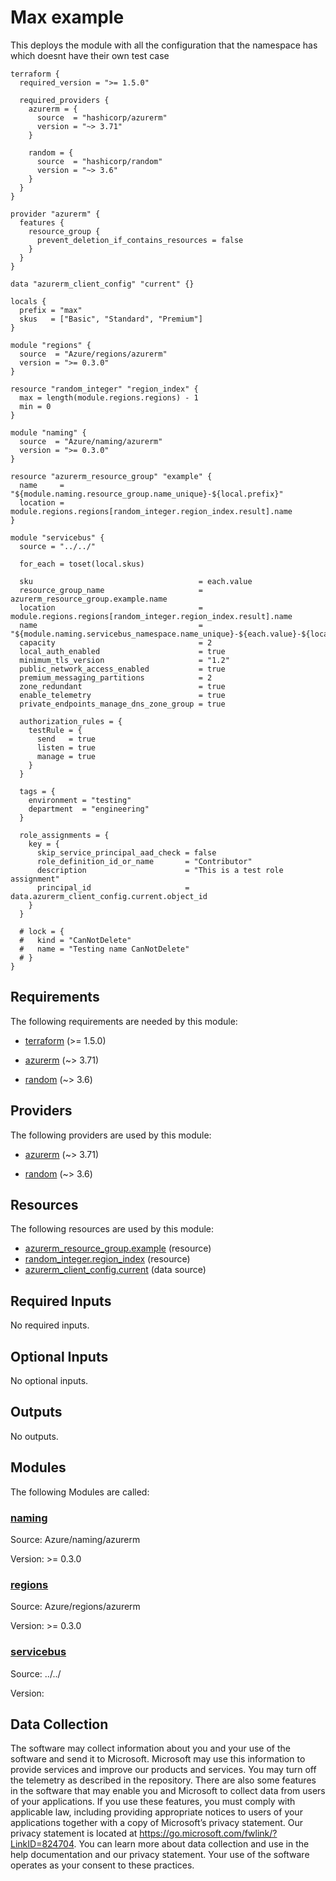 <!-- BEGIN_TF_DOCS -->
# Max example

This deploys the module with all the configuration that the namespace has which doesnt have their own test case

```hcl
terraform {
  required_version = ">= 1.5.0"

  required_providers {
    azurerm = {
      source  = "hashicorp/azurerm"
      version = "~> 3.71"
    }

    random = {
      source  = "hashicorp/random"
      version = "~> 3.6"
    }
  }
}

provider "azurerm" {
  features {
    resource_group {
      prevent_deletion_if_contains_resources = false
    }
  }
}

data "azurerm_client_config" "current" {}

locals {
  prefix = "max"
  skus   = ["Basic", "Standard", "Premium"]
}

module "regions" {
  source  = "Azure/regions/azurerm"
  version = ">= 0.3.0"
}

resource "random_integer" "region_index" {
  max = length(module.regions.regions) - 1
  min = 0
}

module "naming" {
  source  = "Azure/naming/azurerm"
  version = ">= 0.3.0"
}

resource "azurerm_resource_group" "example" {
  name     = "${module.naming.resource_group.name_unique}-${local.prefix}"
  location = module.regions.regions[random_integer.region_index.result].name
}

module "servicebus" {
  source = "../../"

  for_each = toset(local.skus)

  sku                                     = each.value
  resource_group_name                     = azurerm_resource_group.example.name
  location                                = module.regions.regions[random_integer.region_index.result].name
  name                                    = "${module.naming.servicebus_namespace.name_unique}-${each.value}-${local.prefix}"
  capacity                                = 2
  local_auth_enabled                      = true
  minimum_tls_version                     = "1.2"
  public_network_access_enabled           = true
  premium_messaging_partitions            = 2
  zone_redundant                          = true
  enable_telemetry                        = true
  private_endpoints_manage_dns_zone_group = true

  authorization_rules = {
    testRule = {
      send   = true
      listen = true
      manage = true
    }
  }

  tags = {
    environment = "testing"
    department  = "engineering"
  }

  role_assignments = {
    key = {
      skip_service_principal_aad_check = false
      role_definition_id_or_name       = "Contributor"
      description                      = "This is a test role assignment"
      principal_id                     = data.azurerm_client_config.current.object_id
    }
  }

  # lock = {
  #   kind = "CanNotDelete"
  #   name = "Testing name CanNotDelete"
  # }
}
```

<!-- markdownlint-disable MD033 -->
## Requirements

The following requirements are needed by this module:

- <a name="requirement_terraform"></a> [terraform](#requirement\_terraform) (>= 1.5.0)

- <a name="requirement_azurerm"></a> [azurerm](#requirement\_azurerm) (~> 3.71)

- <a name="requirement_random"></a> [random](#requirement\_random) (~> 3.6)

## Providers

The following providers are used by this module:

- <a name="provider_azurerm"></a> [azurerm](#provider\_azurerm) (~> 3.71)

- <a name="provider_random"></a> [random](#provider\_random) (~> 3.6)

## Resources

The following resources are used by this module:

- [azurerm_resource_group.example](https://registry.terraform.io/providers/hashicorp/azurerm/latest/docs/resources/resource_group) (resource)
- [random_integer.region_index](https://registry.terraform.io/providers/hashicorp/random/latest/docs/resources/integer) (resource)
- [azurerm_client_config.current](https://registry.terraform.io/providers/hashicorp/azurerm/latest/docs/data-sources/client_config) (data source)

<!-- markdownlint-disable MD013 -->
## Required Inputs

No required inputs.

## Optional Inputs

No optional inputs.

## Outputs

No outputs.

## Modules

The following Modules are called:

### <a name="module_naming"></a> [naming](#module\_naming)

Source: Azure/naming/azurerm

Version: >= 0.3.0

### <a name="module_regions"></a> [regions](#module\_regions)

Source: Azure/regions/azurerm

Version: >= 0.3.0

### <a name="module_servicebus"></a> [servicebus](#module\_servicebus)

Source: ../../

Version:

<!-- markdownlint-disable-next-line MD041 -->
## Data Collection

The software may collect information about you and your use of the software and send it to Microsoft. Microsoft may use this information to provide services and improve our products and services. You may turn off the telemetry as described in the repository. There are also some features in the software that may enable you and Microsoft to collect data from users of your applications. If you use these features, you must comply with applicable law, including providing appropriate notices to users of your applications together with a copy of Microsoft’s privacy statement. Our privacy statement is located at <https://go.microsoft.com/fwlink/?LinkID=824704>. You can learn more about data collection and use in the help documentation and our privacy statement. Your use of the software operates as your consent to these practices.
<!-- END_TF_DOCS -->